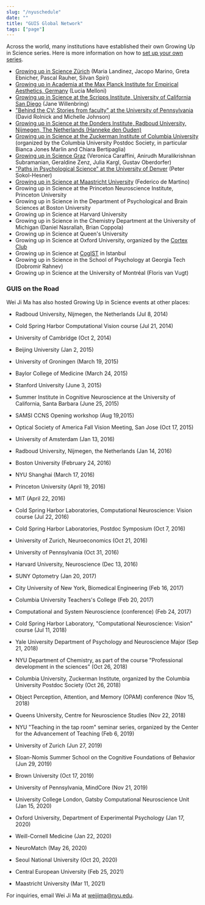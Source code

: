 ```yaml
---
slug: "/nyuschedule"
date: ""
title: "GUIS Global Network"
tags: ["page"]
---
```

Across the world, many institutions have established their own Growing Up in Science series. Here is more information on how to [set up your own series](/participate/).

- <a href="https://www.facebook.com/GrowingUpInScience/">Growing up in Science Zürich</a> (Maria Landinez, Jacopo Marino, Greta Ebnicher, Pascal Rauher, Silvan Spiri)
- <a href="https://www.aesthetics.mpg.de/en/the-institute/events/growing-up-in-science.html">Growing up in Academia at the Max Planck Institute for Empirical Aesthetics, Germany</a> (Lucia Melloni)
- <a href="https://scripps.ucsd.edu/events/growing-science-1">Growing up in Science at the Scripps Institute, University of California San Diego</a> (Jane Willenbring)
- <a href="https://mindcore.sas.upenn.edu/behind-the-cv/">"Behind the CV: Stories from faculty" at the University of Pennsylvania</a> (David Rolnick and Michelle Johnson)
- <a href="https://www.ru.nl/donders/agenda/agenda/@1193045/growing-up-science-yael-niv-princeton-university/">Growing up in Science at the Donders Institute, Radboud University, Nijmegen, The Netherlands (Hanneke den Ouden)</a>
-  <a href="https://zuckermaninstitute.columbia.edu/growing-science">Growing up in Science at the Zuckerman Institute of Columbia University</a> (organized by the Columbia University Postdoc Society, in particular Bianca Jones Marlin and Chiara Bertipaglia)
- <a href="https://www.facebook.com/GUISGraz/">Growing up in Science Graz</a> (Veronica Caraffini, Anirudh Muralikrishnan Subramanian, Geraldine Zenz, Julia Kargl, Gustav Oberdorfer)
- <a href="https://www.du.edu/ahss/psychology/pips/index.html">"Paths in Psychological Science" at the University of Denver</a> (Peter Sokol-Hesner)
- <a href="https://www.maastrichtuniversity.nl/research/maastricht-young-academy/upcoming-mya-events/growing-science">Growing up in Science at Maastricht University</a> (Federico de Martino)
- Growing up in Science at the Princeton Neuroscience Institute, Princeton University
-  Growing up in Science in the Department of Psychological and Brain Sciences at Boston University
- Growing up in Science at Harvard University
- Growing up in Science in the Chemistry Department at the University of Michigan (Daniel Nasrallah, Brian Coppola)
- Growing up in Science at Queen's University
- Growing up in Science at Oxford University, organized by the <a href="https://cortexclub.com">Cortex Club</a> 
- Growing up in Science at <a href="https://www.cog-ist.com/faaliyetler?lang=en">CogIST</a> in Istanbul
- Growing up in Science in the School of Psychology at Georgia Tech (Dobromir Rahnev)
- Growing up in Science at the University of Montréal (Floris van Vugt)


### GUIS on the Road

Wei Ji Ma has also hosted Growing Up in Science events at other places:

- Radboud University, Nijmegen, the Netherlands (Jul 8, 2014)
- Cold Spring Harbor Computational Vision course (Jul 21, 2014)
- University of Cambridge (Oct 2, 2014)
- Beijing University (Jan 2, 2015)
- University of Groningen (March 19, 2015)
- Baylor College of Medicine (March 24, 2015)
- Stanford University (June 3, 2015)
- Summer Institute in Cognitive Neuroscience at the University of California, Santa Barbara (June 25, 2015)
- SAMSI CCNS Opening workshop (Aug 19,2015)
- Optical Society of America Fall Vision Meeting, San Jose (Oct 17, 2015)
- University of Amsterdam (Jan 13, 2016)
- Radboud University, Nijmegen, the Netherlands (Jan 14, 2016)

- Boston University (February 24, 2016)
- NYU Shanghai (March 17, 2016)
- Princeton University (April 19, 2016)
- MIT (April 22, 2016)
- Cold Spring Harbor Laboratories, Computational Neuroscience: Vision course (Jul 22, 2016)
- Cold Spring Harbor Laboratories, Postdoc Symposium (Oct 7, 2016)
- University of Zurich, Neuroeconomics (Oct 21, 2016)
- University of Pennsylvania (Oct 31, 2016)
- Harvard University, Neuroscience (Dec 13, 2016)
- SUNY Optometry (Jan 20, 2017)
- City University of New York, Biomedical Engineering (Feb 16, 2017)
- Columbia University Teachers's College (Feb 20, 2017)
- Computational and System Neuroscience (conference) (Feb 24, 2017)
- Cold Spring Harbor Laboratory, "Computational Neuroscience: Vision" course (Jul 11, 2018)
- Yale University Department of Psychology and Neuroscience Major (Sep 21, 2018)
-  NYU Department of Chemistry, as part of the course "Professional development in the sciences" (Oct 26, 2018)
-  Columbia University, Zuckerman Institute, organized by the Columbia University Postdoc Society (Oct 26, 2018)
-  Object Perception, Attention, and Memory (OPAM) conference (Nov 15, 2018)
-  Queens University, Centre for Neuroscience Studies (Nov 22, 2018)
- NYU "Teaching in the tap room" seminar series, organized by the Center for the Advancement of Teaching (Feb 6, 2019)
- University of Zurich (Jun 27, 2019)
- Sloan-Nomis Summer School on the Cognitive Foundations of Behavior (Jun 29, 2019)
- Brown University (Oct 17, 2019)
- University of Pennsylvania, MindCore (Nov 21, 2019)
- University College London, Gatsby Computational Neuroscience Unit (Jan 15, 2020)
- Oxford University, Department of Experimental Psychology (Jan 17, 2020)
- Weill-Cornell Medicine (Jan 22, 2020)
- NeuroMatch (May 26, 2020)
- Seoul National University (Oct 20, 2020)
- Central European University (Feb 25, 2021)
- Maastricht University (Mar 11, 2021)

For inquiries, email Wei Ji Ma at weijima@nyu.edu.


